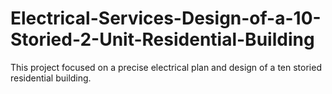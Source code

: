 # Electrical-Services-Design-of-a-10-Storied-2-Unit-Residential-Building
This project focused on a precise electrical plan and design of a ten storied residential building.
